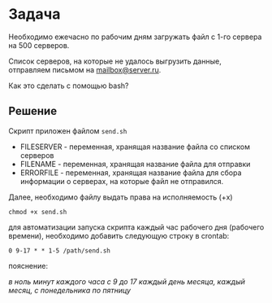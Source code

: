 # Задача
Необходимо ежечасно по рабочим дням загружать файл с 1-го сервера на 500 серверов. 

Список серверов, на которые не удалось выгрузить данные, отправляем письмом на mailbox@server.ru. 

Как это сделать с помощью bash?

## Решение
Скрипт приложен файлом `send.sh`

* FILESERVER - переменная, хранящая название файла со списком серверов
* FILENAME - переменная, хранящая название файла для отправки
* ERRORFILE - переменная, хранящая название файла для сбора информации о серверах, на которые файл не отправился.

Далее, необходимо файлу выдать права на исполняемость (+x)
```
chmod +x send.sh
```

для автоматизации запуска скрипта каждый час рабочего дня (рабочего времени), необходимо добавить следующую строку в crontab:
```
0 9-17 * * 1-5 /path/send.sh
```
пояснение:

*в ноль минут каждого часа с 9 до 17 каждый день месяца, каждый месяц, с понедельника по пятницу*

